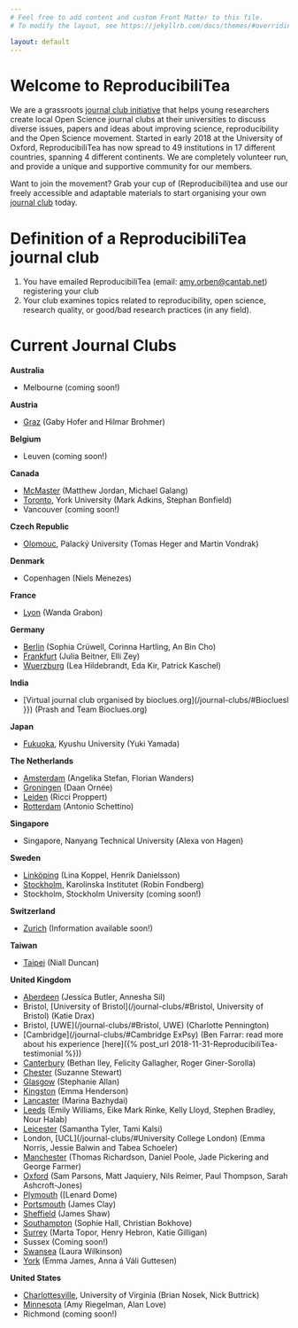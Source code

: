 ```yaml
---
# Feel free to add content and custom Front Matter to this file.
# To modify the layout, see https://jekyllrb.com/docs/themes/#overriding-theme-defaults

layout: default
---
```


# **Welcome to ReproducibiliTea**

We are a grassroots [journal club initiative](/about/) that helps young researchers create local Open Science journal clubs at their universities to discuss diverse issues, papers and ideas about improving science, reproducibility and the Open Science movement. Started in early 2018 at the University of Oxford, ReproducibiliTea has now spread to 49 institutions in 17 different countries, spanning 4 different continents. We are completely volunteer run, and provide a unique and supportive community for our members.

Want to join the movement? Grab your cup of (Reproducibili)tea and use our freely accessible and adaptable materials to start organising your own [journal club](/journal-clubs/) today.

# Definition of a ReproducibiliTea journal club

1. You have emailed ReproducibiliTea (email: amy.orben@cantab.net) registering your club
2. Your club examines topics related to reproducibility, open science, research quality, or good/bad research practices (in any field).

# Current Journal Clubs

**Australia**
- Melbourne (coming soon!)

**Austria**
- [Graz](/journal-clubs/#Graz) (Gaby Hofer and Hilmar Brohmer)

**Belgium**
- Leuven (coming soon!)

**Canada**
- [McMaster](/journal-clubs/#McMaster) (Matthew Jordan, Michael Galang)
- [Toronto](/journal-clubs/#Toronto), York University (Mark Adkins, Stephan Bonfield)
- Vancouver (coming soon!)

**Czech Republic**
- [Olomouc](/journal-clubs/#Olomouc), Palacký University (Tomas Heger and Martin Vondrak)

**Denmark**
- Copenhagen (Niels Menezes)

**France**
- [Lyon](/journal-clubs/#Lyon') (Wanda Grabon)

**Germany**
- [Berlin](/journal-clubs/#Berlin) (Sophia Crüwell, Corinna Hartling, An Bin Cho)
- [Frankfurt](/journal-clubs/#Frankfurt) (Julia Beitner, Elli Zey)
- [Wuerzburg](/journal-clubs/#Wuerzburg) (Lea Hildebrandt, Eda Kir, Patrick Kaschel)

**India**
- [Virtual journal club organised by bioclues.org](/journal-clubs/#Biocluesl }}) (Prash and  Team  Bioclues.org)

**Japan**
- [Fukuoka](/journal-clubs/#Fukuoka), Kyushu University (Yuki Yamada)

**The Netherlands**
- [Amsterdam](/journal-clubs/#Amsterdam) (Angelika Stefan, Florian Wanders)
- [Groningen](/journal-clubs/#Groningen) (Daan Ornée)
- [Leiden](/journal-clubs/#Leiden) (Ricci Proppert)
- [Rotterdam](/journal-clubs/#Rotterdam) (Antonio Schettino)

**Singapore**
- Singapore, Nanyang Technical University (Alexa von Hagen)

**Sweden**
- [Linköping](/journal-clubs/#Linköping) (Lina Koppel, Henrik Danielsson)
- [Stockholm](/journal-clubs/#Stockholm), Karolinska Institutet (Robin Fondberg)
- Stockholm, Stockholm University (coming soon!)

**Switzerland**
- [Zurich](/journal-clubs/#Zurich) (Information available soon!)

**Taiwan**
- [Taipei](/journal-clubs/#Taipei) (Niall Duncan)

**United Kingdom**
- [Aberdeen](/journal-clubs/#Aberdeen) (Jessica Butler, Annesha Sil)
- Bristol, [University of Bristol](/journal-clubs/#Bristol, University of Bristol) (Katie Drax)
- Bristol, [UWE](/journal-clubs/#Bristol, UWE) (Charlotte Pennington)
- [Cambridge](/journal-clubs/#Cambridge ExPsy) (Ben Farrar: read more about his experience [here]({% post_url 2018-11-31-ReproducibiliTea-testimonial %}))
- [Canterbury](/_journal-clubs/#Canterbury) (Bethan Iley, Felicity Gallagher, Roger Giner-Sorolla)
- [Chester](/journal-clubs/#Chester) (Suzanne Stewart)
- [Glasgow](/journal-clubs/#Glasgow) (Stephanie Allan)
- [Kingston](/journal-clubs/#Kingston) (Emma Henderson)
- [Lancaster](/journal-clubs/#Lancaster) (Marina Bazhydai)
- [Leeds](/journal-clubs/#Leeds) (Emily Williams, Eike Mark Rinke, Kelly Lloyd, Stephen Bradley, Nour Halab)
- [Leicester](/journal-clubs/#Leicester) (Samantha Tyler, Tami Kalsi)
- London, [UCL](/journal-clubs/#University College London) (Emma Norris, Jessie Balwin and Tabea Schoeler)
- [Manchester](/journal-clubs/#Manchester) (Thomas Richardson, Daniel Poole, Jade Pickering and George Farmer)
- [Oxford](/journal-clubs/#Oxford) (Sam Parsons, Matt Jaquiery, Nils Reimer, Paul Thompson, Sarah Ashcroft-Jones)
- [Plymouth](/_journal-clubs/#Plymouth) ([Lenard Dome)
- [Portsmouth](/journal-clubs/#Portsmouth) (James Clay)
- [Sheffield](/journal-clubs/#Sheffield) (James Shaw)
- [Southampton](/journal-clubs/#Southampton) (Sophie Hall, Christian Bokhove)
- [Surrey](/journal-clubs/#Surrey) (Marta Topor, Henry Hebron, Katie Gilligan)
- Sussex (Coming soon!)
- [Swansea](/journal-clubs/#Swansea) (Laura Wilkinson)
- [York](/journal-clubs/#York) (Emma James, Anna á Váli Guttesen)

**United States**
- [Charlottesville](/journal-clubs/#Charlottesville), University of Virginia (Brian Nosek, Nick Buttrick)
- [Minnesota](/journal-clubs/#Minnesota) (Amy Riegelman, Alan Love)
- Richmond (coming soon!)
